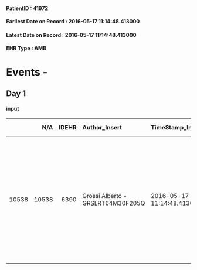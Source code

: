 
#### PatientID : 41972
#### Earliest Date on Record : 2016-05-17 11:14:48.413000
#### Latest Date on Record : 2016-05-17 11:14:48.413000
#### EHR Type : AMB

# Events - 

## Day 1

#### input
|       |    N/A |   IDEHR | Author_Insert                     | TimeStamp_Insert           | EHRType   |   PatientID |   IDDigitalSignDocument | persone_vicine   |   Unnamed: 0_x.1 |   IDANAMNESI_SOCIALE | Patient   | FamigliaAltro   | Paziente_T   | FamigliaAltro_T   |   Non_Rilevabile_x.1 | Note_Non_Rilevabile_x.1   | opt_Problemi   | Note_I                                                                                                                                                                                                                                 | chk_contr_sintomi   | opt_paziente_a   | opt_famiglia_a   | opt_adeguatezza   | ds_note_ad                                                                                                 | opt_paziente_solo   | ds_note_con                                              | opt_presente_assente   | Presenza_minori   | Caregiver_principale   | opt_capacita   | ds_familiari_coinv      | opt_risorse_ec   | opt_paziente_ad   | opt_caregiver_ad   | Needs                   | Domestic partnership         | Fragility                    | opt_famiglia_psi   |
|------:|-------:|--------:|:----------------------------------|:---------------------------|:----------|------------:|------------------------:|:-----------------|-----------------:|---------------------:|:----------|:----------------|:-------------|:------------------|---------------------:|:--------------------------|:---------------|:---------------------------------------------------------------------------------------------------------------------------------------------------------------------------------------------------------------------------------------|:--------------------|:-----------------|:-----------------|:------------------|:-----------------------------------------------------------------------------------------------------------|:--------------------|:---------------------------------------------------------|:-----------------------|:------------------|:-----------------------|:---------------|:------------------------|:-----------------|:------------------|:-------------------|:------------------------|:-----------------------------|:-----------------------------|:-------------------|
| 10538 |  10538 |    6390 | Grossi Alberto - GRSLRT64M30F205Q | 2016-05-17 11:14:48.413000 | AMB       |       41972 |                  366894 | N/A              |             3297 |                 2125 | Si#1      | Si#1            | Si#1         | Si#1              |                    0 | NR                        | Si#1           | La paziente √® completamente informata della situazione sanitarie ed √® lei che chiede il ricovero presso il nostro hospice in quanto abita vicino. Marito e figlia grande 19 informati, figlia pi√π piccola 14 parzialmente informata | controllo sintomi#0 | Congruenti#1     | Congruenti#1     | No#0              | La paziente non vuole rientrare al telare le figlie rispetto al carico assistenziale e sanitario necessari | No#0                | Vive con il marito dentista e due figlie di 14 e 19 anni | Presente#1             | Si#1              | husband                | Adeguato#0     | sorellastra sig.ra Pina | Adeguate#1       | Totale#2          | Totale#2           | Clinici#0;Psicologici#2 | Coniuge/Convivente#0;Figli#2 | sovraccarico assistenziale#4 | S√¨#1              |


